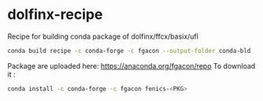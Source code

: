 # dolfinx-recipe

Recipe for building conda package of dolfinx/ffcx/basix/ufl

```bash
conda build recipe -c conda-forge -c fgacon --output-folder conda-bld
```

Package are uploaded here: https://anaconda.org/fgacon/repo
To download it :

```bash
conda install -c conda-forge -c fgacon fenics-<PKG>
```
